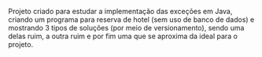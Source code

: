 Projeto criado para estudar a implementação das exceções em Java, criando um programa para reserva de hotel (sem uso de banco de dados) e mostrando 3 tipos de soluções (por meio de versionamento), sendo uma 
delas ruim, a outra ruim e por fim uma que se aproxima da ideal para o projeto.

